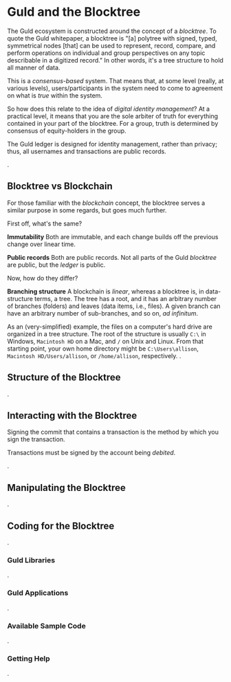 # Guld and the Blocktree

The Guld ecosystem is constructed around the concept of a _blocktree_. To quote the Guld whitepaper, a blocktree is "[a] polytree with signed, typed, symmetrical nodes [that] can be used to represent, record, compare, and perform operations on individual and group perspectives on any topic describable in a digitized record." In other words, it's a tree structure to hold all manner of data.

This is a _consensus-based_ system. That means that, at some level (really, at various levels), users/participants in the system need to come to agreement on what is _true_ within the system.

So how does this relate to the idea of _digital identity management_? At a practical level, it means that you are the sole arbiter of truth for everything contained in your part of the blocktree. For a group, truth is determined by consensus of equity-holders in the group.

The Guld ledger is designed for identity management, rather than privacy; thus, all usernames and transactions are public records.

.

## Blocktree vs Blockchain

For those familiar with the _blockchain_ concept, the blocktree serves a similar purpose in some regards, but goes much further.

First off, what's the same?

**Immutability**  Both are immutable, and each change builds off the previous change over linear time.

**Public records** Both are public records. Not all parts of the Guld _blocktree_ are public, but the _ledger_ is public.

Now, how do they differ?

**Branching structure** A blockchain is _linear_, whereas a blocktree is, in data-structure terms, a tree. The tree has a root, and it has an arbitrary number of branches (folders) and leaves (data items, i.e., files). A given branch can have an arbitrary number of sub-branches, and so on, _ad infinitum_.

As an (very-simplified) example, the files on a computer's hard drive are organized in a tree structure. The root of the structure is usually `C:\` in Windows, `Macintosh HD` on a Mac, and `/` on Unix and Linux. From that starting point, your own home directory might be `C:\Users\allison`, `Macintosh HD/Users/allison`, or `/home/allison`, respectively.
.

## Structure of the Blocktree

.

## Interacting with the Blocktree

Signing the commit that contains a transaction is the method by which you sign the transaction.

Transactions must be signed by the account being _debited_.

.

## Manipulating the Blocktree

.

## Coding for the Blocktree

.

### Guld Libraries

.

### Guld Applications

.

### Available Sample Code

.

### Getting Help

.
